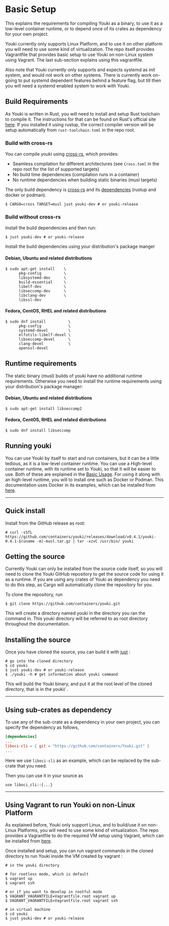 # Basic Setup

This explains the requirements for compiling Youki as a binary, to use it as a low-level container runtime, or to depend once of its crates as dependency for your own project.

Youki currently only supports Linux Platform, and to use it on other platform you will need to use some kind of virtualization. The repo itself provides Vagrantfile that provides basic setup to use Youki on non-Linux system using Vagrant. The last sub-section explains using this vagrantfile.

Also note that Youki currently only supports and expects systemd as init system, and would not work on other systems. There is currently work on-going to put systemd dependent features behind a feature flag, but till then you will need a systemd enabled system to work with Youki.

## Build Requirements

As Youki is written in Rust, you will need to install and setup Rust toolchain to compile it. The instructions for that can be found on Rust's official site [here](https://www.rust-lang.org/tools/install).
If you installed it using rustup, the correct compiler version will be setup automatically from `rust-toolchain.toml` in the repo root.

### Build with cross-rs

You can compile youki using [cross-rs](https://github.com/cross-rs/cross), which provides:
* Seamless compilation for different architectures (see `Cross.toml` in the repo root for the list of supported targets)
* No build time dependencies (compilation runs in a container)
* No runtime dependencies when building static binaries (musl targets)

The only build dependency is [cross-rs](https://github.com/cross-rs/cross?tab=readme-ov-file#installation) and its [dependencies](https://github.com/cross-rs/cross?tab=readme-ov-file#dependencies) (rustup and docker or podman).


```console
$ CARGO=cross TARGET=musl just youki-dev # or youki-release
```

### Build without cross-rs

Install the build dependencies and then run:
```console
$ just youki-dev # or youki-release
```

Install the build dependencies using your distribution's package manger

#### Debian, Ubuntu and related distributions
```console
$ sudo apt-get install    \
      pkg-config          \
      libsystemd-dev      \
      build-essential     \
      libelf-dev          \
      libseccomp-dev      \
      libclang-dev        \
      libssl-dev
```

#### Fedora, CentOS, RHEL and related distributions
```console
$ sudo dnf install          \
      pkg-config            \
      systemd-devel         \
      elfutils-libelf-devel \
      libseccomp-devel      \
      clang-devel           \
      openssl-devel
```

## Runtime requirements

The static binary (musl) builds of youki have no additional runtime requirements. Otherwise you need to install the runtime requirements using your distribution's package manager:

#### Debian, Ubuntu and related distributions
```console
$ sudo apt-get install libseccomp2
```

#### Fedora, CentOS, RHEL and related distributions
```console
$ sudo dnf install libseccomp
```

## Running youki

You can use Youki by itself to start and run containers, but it can be a little tedious, as it is a low-level container runtime. You can use a High-level container runtime, with its runtime set to Youki, so that it will be easier to use. Both of these are explained in the [Basic Usage](./basic_usage.md). For using it along with an high-level runtime, you will to install one such as Docker or Podman. This documentation uses Docker in its examples, which can be installed from [here](https://docs.docker.com/engine/install).

---

## Quick install

Install from the GitHub release as root:

<!--youki release begin-->
```console
# curl -sSfL https://github.com/containers/youki/releases/download/v0.4.1/youki-0.4.1-$(uname -m)-musl.tar.gz | tar -xzvC /usr/bin/ youki
```
<!--youki release end-->

## Getting the source

Currently Youki can only be installed from the source code itself, so you will need to clone the Youki GitHub repository to get the source code for using it as a runtime. If you are using any crates of Youki as dependency you need to do this step, as Cargo will automatically clone the repository for you.

To clone the repository, run

```console
$ git clone https://github.com/containers/youki.git
```

This will create a directory named youki in the directory you ran the command in. This youki directory will be referred to as root directory throughout the documentation.

## Installing the source

Once you have cloned the source, you can build it with [just](https://github.com/casey/just#installation) :

```console
# go into the cloned directory
$ cd youki
$ just youki-dev # or youki-release
$ ./youki -h # get information about youki command
```

This will build the Youki binary, and put it at the root level of the cloned directory, that is in the youki/ .

---

## Using sub-crates as dependency

To use any of the sub-crate as a dependency in your own project, you can specify the dependency as follows,

```toml
[dependencies]
...
liboci-cli = { git = "https://github.com/containers/Youki.git" }
...
```

Here we use `liboci-cli` as an example, which can be replaced by the sub-crate that you need.

Then you can use it in your source as

```
use liboci_cli::{...}
```

---

## Using Vagrant to run Youki on non-Linux Platform

As explained before, Youki only support Linux, and to build/use it on non-Linux Platforms, you will need to use some kind of virtualization. The repo provides a Vagrantfile to do the required VM setup using Vagrant, which can be installed from [here](https://www.vagrantup.com/docs/installation).

Once installed and setup, you can run vagrant commands in the cloned directory to run Youki inside the VM created by vagrant :

```console
# in the youki directory

# for rootless mode, which is default
$ vagrant up
$ vagrant ssh

# or if you want to develop in rootful mode
$ VAGRANT_VAGRANTFILE=Vagrantfile.root vagrant up
$ VAGRANT_VAGRANTFILE=Vagrantfile.root vagrant ssh

# in virtual machine
$ cd youki
$ just youki-dev # or youki-release
```
